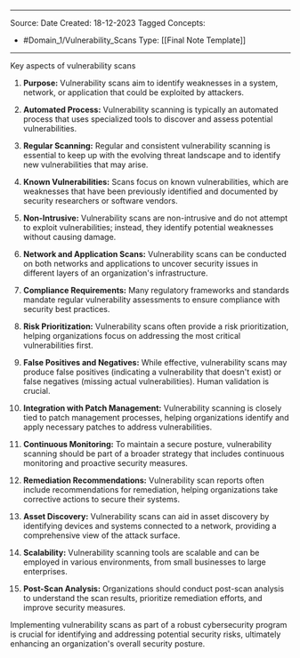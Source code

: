 - - -
Source:
Date Created:  18-12-2023
Tagged Concepts:
- #Domain_1/Vulnerability_Scans 
Type: [[Final Note Template]]
- - - 
Key aspects of vulnerability scans

1. **Purpose:** Vulnerability scans aim to identify weaknesses in a system, network, or application that could be exploited by attackers.
    
2. **Automated Process:** Vulnerability scanning is typically an automated process that uses specialized tools to discover and assess potential vulnerabilities.
    
3. **Regular Scanning:** Regular and consistent vulnerability scanning is essential to keep up with the evolving threat landscape and to identify new vulnerabilities that may arise.
    
4. **Known Vulnerabilities:** Scans focus on known vulnerabilities, which are weaknesses that have been previously identified and documented by security researchers or software vendors.
    
5. **Non-Intrusive:** Vulnerability scans are non-intrusive and do not attempt to exploit vulnerabilities; instead, they identify potential weaknesses without causing damage.
    
6. **Network and Application Scans:** Vulnerability scans can be conducted on both networks and applications to uncover security issues in different layers of an organization's infrastructure.
    
7. **Compliance Requirements:** Many regulatory frameworks and standards mandate regular vulnerability assessments to ensure compliance with security best practices.
    
8. **Risk Prioritization:** Vulnerability scans often provide a risk prioritization, helping organizations focus on addressing the most critical vulnerabilities first.
    
9. **False Positives and Negatives:** While effective, vulnerability scans may produce false positives (indicating a vulnerability that doesn't exist) or false negatives (missing actual vulnerabilities). Human validation is crucial.
    
10. **Integration with Patch Management:** Vulnerability scanning is closely tied to patch management processes, helping organizations identify and apply necessary patches to address vulnerabilities.
    
11. **Continuous Monitoring:** To maintain a secure posture, vulnerability scanning should be part of a broader strategy that includes continuous monitoring and proactive security measures.
    
12. **Remediation Recommendations:** Vulnerability scan reports often include recommendations for remediation, helping organizations take corrective actions to secure their systems.
    
13. **Asset Discovery:** Vulnerability scans can aid in asset discovery by identifying devices and systems connected to a network, providing a comprehensive view of the attack surface.
    
14. **Scalability:** Vulnerability scanning tools are scalable and can be employed in various environments, from small businesses to large enterprises.
    
15. **Post-Scan Analysis:** Organizations should conduct post-scan analysis to understand the scan results, prioritize remediation efforts, and improve security measures.
    

Implementing vulnerability scans as part of a robust cybersecurity program is crucial for identifying and addressing potential security risks, ultimately enhancing an organization's overall security posture.